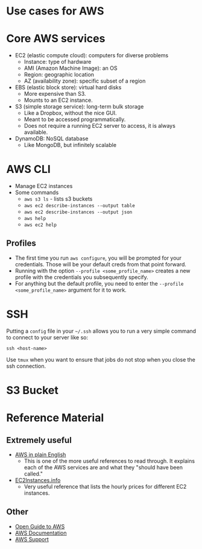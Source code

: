 # Use cases for AWS

# Core AWS services

* EC2 (elastic compute cloud): computers for diverse problems
  - Instance: type of hardware
  - AMI (Amazon Machine Image): an OS
  - Region: geographic location
  - AZ (availability zone): specific subset of a region
* EBS (elastic block store): virtual hard disks
  - More expensive than S3.
  - Mounts to an EC2 instance.
* S3 (simple storage service): long-term bulk storage
  - Like a Dropbox, without the nice GUI.
  - Meant to be accessed programmatically.
  - Does not require a running EC2 server to access, it is always
    available.
* DynamoDB: NoSQL database
  - Like MongoDB, but infinitely scalable

# AWS CLI

* Manage EC2 instances
* Some commands
  - `aws s3 ls` - lists s3 buckets
  - `aws ec2 describe-instances --output table`
  - `aws ec2 describe-instances --output json`
  - `aws help`
  - `aws ec2 help`

## Profiles

* The first time you run `aws configure`, you will be prompted for your
  credentials. Those will be your default creds from that point forward.
* Running with the option `--profile <some_profile_name>` creates a new
  profile with the credentials you subsequently specify.
* For anything but the default profile, you need to enter the
  `--profile <some_profile_name>` argument for it to work.

# SSH

Putting a `config` file in your `~/.ssh` allows you to run a very
simple command to connect to your server like so:
```
ssh <host-name>
```

Use `tmux` when you want to ensure that jobs do not stop when you close
the ssh connection.

# S3 Bucket

# Reference Material

## Extremely useful

* [AWS in plain English](https://www.expeditedssl.com/aws-in-plain-english)
  - This is one of the more useful references to read through. It
    explains each of the AWS services are and what they "should have
    been called."
* [EC2Instances.info](http://www.ec2instances.info/)
  - Very useful reference that lists the hourly prices for different EC2
    instances.

## Other

* [Open Guide to AWS](https://github.com/open-guides/og-aws)
* [AWS Documentation](https://aws.amazon.com/documentation/)
* [AWS Support](https://aws.amazon.com/premiumsupport/)
